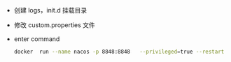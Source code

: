 - 创建 logs，init.d 挂载目录

- 修改 custom.properties 文件

- enter command

  ```bash
  docker  run --name nacos -p 8848:8848   --privileged=true --restart=always -e JVM_XMS=256m -e JVM_XMX=256m -e MODE=standalone -e PREFER_HOST_MODE=hostname -v /mydata/nacos/logs:/d/nacos/logs -v /mydata/nacos/init.d/custom.properties:/d/nacos/init.d/custom.properties -d nacos/nacos-server:2.0.3
  ```

  


